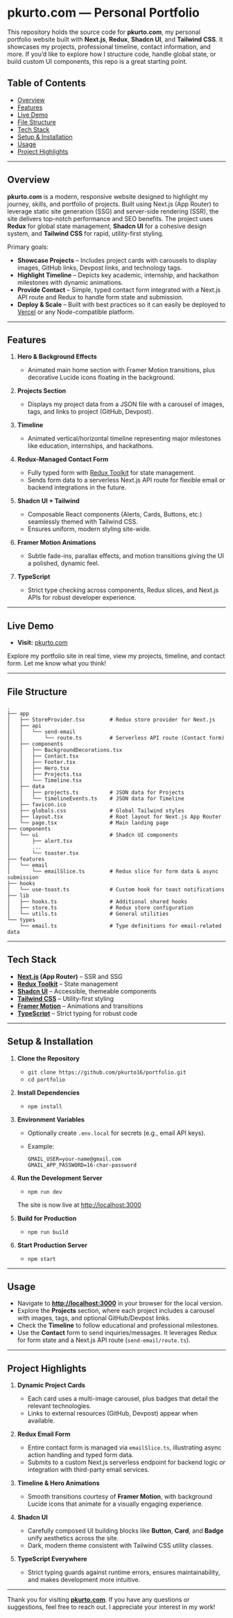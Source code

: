 # pkurto.com — Personal Portfolio

This repository holds the source code for **pkurto.com**, my personal portfolio website built with **Next.js**, **Redux**, **Shadcn UI**, and **Tailwind CSS**. It showcases my projects, professional timeline, contact information, and more. If you’d like to explore how I structure code, handle global state, or build custom UI components, this repo is a great starting point.

## Table of Contents

- [Overview](#overview)  
- [Features](#features)  
- [Live Demo](#live-demo)  
- [File Structure](#file-structure)  
- [Tech Stack](#tech-stack)  
- [Setup & Installation](#setup--installation)  
- [Usage](#usage)  
- [Project Highlights](#project-highlights)  

---

## Overview

**pkurto.com** is a modern, responsive website designed to highlight my journey, skills, and portfolio of projects. Built using Next.js (App Router) to leverage static site generation (SSG) and server-side rendering (SSR), the site delivers top-notch performance and SEO benefits. The project uses **Redux** for global state management, **Shadcn UI** for a cohesive design system, and **Tailwind CSS** for rapid, utility-first styling.

Primary goals:

- **Showcase Projects** – Includes project cards with carousels to display images, GitHub links, Devpost links, and technology tags.  
- **Highlight Timeline** – Depicts key academic, internship, and hackathon milestones with dynamic animations.  
- **Provide Contact** – Simple, typed contact form integrated with a Next.js API route and Redux to handle form state and submission.  
- **Deploy & Scale** – Built with best practices so it can easily be deployed to [Vercel](https://vercel.com/) or any Node-compatible platform.

---

## Features

1. **Hero & Background Effects**  
   - Animated main home section with Framer Motion transitions, plus decorative Lucide icons floating in the background.

2. **Projects Section**  
   - Displays my project data from a JSON file with a carousel of images, tags, and links to project (GitHub, Devpost).

3. **Timeline**  
   - Animated vertical/horizontal timeline representing major milestones like education, internships, and hackathons.

4. **Redux-Managed Contact Form**  
   - Fully typed form with [Redux Toolkit](https://redux-toolkit.js.org/) for state management.  
   - Sends form data to a serverless Next.js API route for flexible email or backend integrations in the future.

5. **Shadcn UI + Tailwind**  
   - Composable React components (Alerts, Cards, Buttons, etc.) seamlessly themed with Tailwind CSS.  
   - Ensures uniform, modern styling site-wide.

6. **Framer Motion Animations**  
   - Subtle fade-ins, parallax effects, and motion transitions giving the UI a polished, dynamic feel.

7. **TypeScript**  
   - Strict type checking across components, Redux slices, and Next.js APIs for robust developer experience.

---

## Live Demo

- **Visit:** [pkurto.com](https://pkurto.com)

Explore my portfolio site in real time, view my projects, timeline, and contact form. Let me know what you think!

---

## File Structure

    .
    ├── app
    │   ├── StoreProvider.tsx        # Redux store provider for Next.js
    │   ├── api
    │   │   └── send-email
    │   │       └── route.ts         # Serverless API route (Contact form)
    │   ├── components
    │   │   ├── BackgroundDecorations.tsx
    │   │   ├── Contact.tsx
    │   │   ├── Footer.tsx
    │   │   ├── Hero.tsx
    │   │   ├── Projects.tsx
    │   │   └── Timeline.tsx
    │   ├── data
    │   │   ├── projects.ts          # JSON data for Projects
    │   │   └── timelineEvents.ts    # JSON data for Timeline
    │   ├── favicon.ico
    │   ├── globals.css              # Global Tailwind styles
    │   ├── layout.tsx               # Root layout for Next.js App Router
    │   └── page.tsx                 # Main landing page
    ├── components
    │   └── ui                       # Shadcn UI components
    │       ├── alert.tsx
    │       ...
    │       └── toaster.tsx
    ├── features
    │   └── email
    │       └── emailSlice.ts        # Redux slice for form data & async submission
    ├── hooks
    │   └── use-toast.ts             # Custom hook for toast notifications
    ├── lib
    │   ├── hooks.ts                 # Additional shared hooks
    │   ├── store.ts                 # Redux store configuration
    │   └── utils.ts                 # General utilities
    └── types
        └── email.ts                 # Type definitions for email-related data

---

## Tech Stack

- **[Next.js](https://nextjs.org/) (App Router)** – SSR and SSG  
- **[Redux Toolkit](https://redux-toolkit.js.org/)** – State management  
- **[Shadcn UI](https://ui.shadcn.com/)** – Accessible, themeable components  
- **[Tailwind CSS](https://tailwindcss.com/)** – Utility-first styling  
- **[Framer Motion](https://www.framer.com/motion/)** – Animations and transitions  
- **[TypeScript](https://www.typescriptlang.org/)** – Strict typing for robust code  

---

## Setup & Installation

1. **Clone the Repository**  
   - `git clone https://github.com/pkurto16/portfolio.git`  
   - `cd portfolio`

2. **Install Dependencies**  
   - `npm install`  

3. **Environment Variables**  
   - Optionally create `.env.local` for secrets (e.g., email API keys).  
   - Example:

         GMAIL_USER=your-name@gmail.com
         GMAIL_APP_PASSWORD=16-char-password

4. **Run the Development Server**  
   - `npm run dev`  

   The site is now live at [http://localhost:3000](http://localhost:3000)

5. **Build for Production**  
   - `npm run build`  

6. **Start Production Server**  
   - `npm start`  

---

## Usage

- Navigate to **[http://localhost:3000](http://localhost:3000)** in your browser for the local version.  
- Explore the **Projects** section, where each project includes a carousel with images, tags, and optional GitHub/Devpost links.  
- Check the **Timeline** to follow educational and professional milestones.  
- Use the **Contact** form to send inquiries/messages. It leverages Redux for form state and a Next.js API route (`send-email/route.ts`).

---

## Project Highlights

1. **Dynamic Project Cards**  
   - Each card uses a multi-image carousel, plus badges that detail the relevant technologies.  
   - Links to external resources (GitHub, Devpost) appear when available.

2. **Redux Email Form**  
   - Entire contact form is managed via `emailSlice.ts`, illustrating async action handling and typed form data.  
   - Submits to a custom Next.js serverless endpoint for backend logic or integration with third-party email services.

3. **Timeline & Hero Animations**  
   - Smooth transitions courtesy of **Framer Motion**, with background Lucide icons that animate for a visually engaging experience.

4. **Shadcn UI**  
   - Carefully composed UI building blocks like **Button**, **Card**, and **Badge** unify aesthetics across the site.  
   - Dark, modern theme consistent with Tailwind CSS utility classes.

5. **TypeScript Everywhere**  
   - Strict typing guards against runtime errors, ensures maintainability, and makes development more intuitive.

---

Thank you for visiting **[pkurto.com](https://pkurto.com)**. If you have any questions or suggestions, feel free to reach out. I appreciate your interest in my work!
